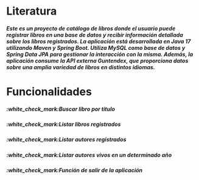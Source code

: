 # Literatura
<p>
<h5 align:left>Este es un proyecto de catálogo de libros donde el usuario puede registrar libros en una base de datos y recibir información detallada sobre los libros registrados. La aplicación está desarrollada en Java 17 utilizando Maven y Spring Boot. Utiliza MySQL como base de datos y Spring Data JPA para gestionar la interacción con la misma. Además, la aplicación consume la API externa Guntendex, que proporciona datos sobre una amplia variedad de libros en distintos idiomas.</h5> 
</p>

# Funcionalidades

<h5> :white_check_mark:Buscar libro por titulo</h5>
<h5> :white_check_mark:Listar libros registrados</h5>
<h5> :white_check_mark:Listar autores registrados</h5>
<h5> :white_check_mark:Listar autores vivos en un determinado año</h5>
<h5> :white_check_mark:Función de salir de la aplicación</h5>
